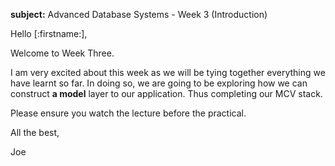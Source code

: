 **subject:** Advanced Database Systems - Week 3 (Introduction)

Hello [:firstname:],

Welcome to Week Three.

I am very excited about this week as we will be tying together everything we have learnt so far. In doing so, we are going to be exploring how we can construct **a model** layer to our application. Thus completing our MCV stack.

Please ensure you watch the lecture before the practical.

All the best,
	
Joe
